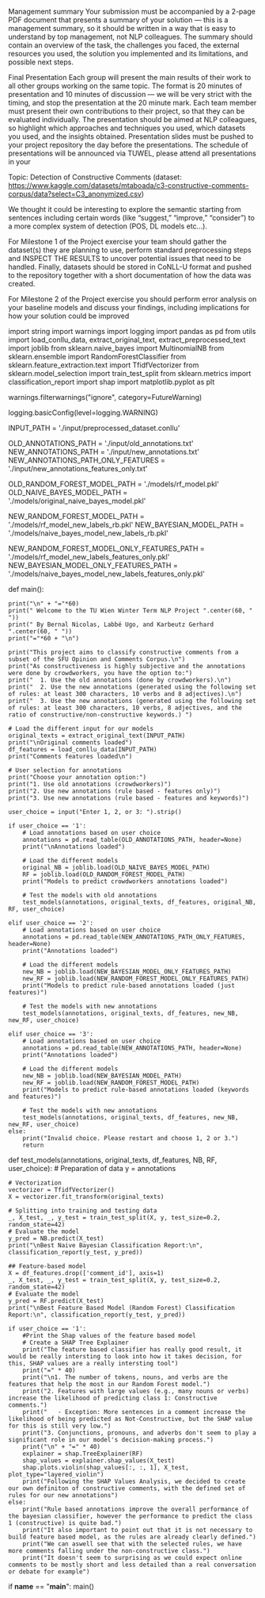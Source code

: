 Management summary Your submission must be accompanied by a 2-page PDF document that presents a summary of your solution — this is a management summary, so it should be written in a way that is easy to understand by top management, not NLP colleagues. The summary should contain an overview of the task, the challenges you faced, the external resources you used, the solution you implemented and its limitations, and possible next steps.




Final Presentation Each group will present the main results of their work to all other groups working on the same topic. The format is 20 minutes of presentation and 10 minutes of discussion — we will be very strict with the timing, and stop the presentation at the 20 minute mark. Each team member must present their own contributions to their project, so that they can be evaluated individually. The presentation should be aimed at NLP colleagues, so highlight which approaches and techniques you used, which datasets you used, and the insights obtained. Presentation slides must be pushed to your project repository the day before the presentations. The schedule of presentations will be announced via TUWEL, please attend all presentations in your



Topic: Detection of Constructive Comments (dataset: https://www.kaggle.com/datasets/mtaboada/c3-constructive-comments-corpus/data?select=C3_anonymized.csv)

We thought it could be interesting to explore the semantic starting from sentences including certain words (like “suggest,” “improve,” “consider”) to a more complex system of detection (POS, DL models etc...). 



For Milestone 1 of the Project exercise your team should gather the dataset(s) they are planning to use, perform standard preprocessing steps and INSPECT THE RESULTS to uncover potential issues that need to be handled. Finally, datasets should be stored in CoNLL-U format and pushed to the repository together with a short documentation of how the data was created.

For Milestone 2 of the Project exercise you should perform error analysis on your baseline models and discuss your findings, including implications for how your solution could be improved

import string
import warnings
import logging
import pandas as pd
from utils import load_conllu_data, extract_original_text, extract_preprocessed_text
import joblib
from sklearn.naive_bayes import MultinomialNB
from sklearn.ensemble import RandomForestClassifier
from sklearn.feature_extraction.text import TfidfVectorizer
from sklearn.model_selection import train_test_split
from sklearn.metrics import classification_report
import shap
import matplotlib.pyplot as plt


warnings.filterwarnings("ignore", category=FutureWarning)

logging.basicConfig(level=logging.WARNING)

INPUT_PATH = './input/preprocessed_dataset.conllu'

OLD_ANNOTATIONS_PATH = './input/old_annotations.txt'
NEW_ANNOTATIONS_PATH = './input/new_annotations.txt'
NEW_ANNOTATIONS_PATH_ONLY_FEATURES = './input/new_annotations_features_only.txt'

OLD_RANDOM_FOREST_MODEL_PATH = './models/rf_model.pkl'
OLD_NAIVE_BAYES_MODEL_PATH = './models/original_naive_bayes_model.pkl'

NEW_RANDOM_FOREST_MODEL_PATH = './models/rf_model_new_labels_rb.pkl'
NEW_BAYESIAN_MODEL_PATH = './models/naive_bayes_model_new_labels_rb.pkl'

NEW_RANDOM_FOREST_MODEL_ONLY_FEATURES_PATH = './models/rf_model_new_labels_features_only.pkl'
NEW_BAYESIAN_MODEL_ONLY_FEATURES_PATH = './models/naive_bayes_model_new_labels_features_only.pkl'

def main():

    print("\n" + "="*60)
    print(" Welcome to the TU Wien Winter Term NLP Project ".center(60, " "))
    print(" By Bernal Nicolas, Labbé Ugo, and Karbeutz Gerhard ".center(60, " "))
    print("="*60 + "\n")

    print("This project aims to classify constructive comments from a subset of the SFU Opinion and Comments Corpus.\n")
    print("As constructiveness is highly subjective and the annotations were done by crowdworkers, you have the option to:")
    print("  1. Use the old annotations (done by crowdworkers).\n")
    print("  2. Use the new annotations (generated using the following set of rules: at least 300 characters, 10 verbs and 8 adjectives).\n")
    print("  3. Use the new annotations (generated using the following set of rules: at least 300 characters, 10 verbs, 8 adjectives, and the ratio of constructive/non-constructive keywords.) ")

    # Load the different input for our models
    original_texts = extract_original_text(INPUT_PATH)
    print("\nOriginal comments loaded")
    df_features = load_conllu_data(INPUT_PATH)
    print("Comments features loaded\n")

    # User selection for annotations
    print("Choose your annotation option:")
    print("1. Use old annotations (crowdworkers)")
    print("2. Use new annotations (rule based - features only)")
    print("3. Use new annotations (rule based - features and keywords)")

    user_choice = input("Enter 1, 2, or 3: ").strip()

    if user_choice == '1':
        # Load annotations based on user choice
        annotations = pd.read_table(OLD_ANNOTATIONS_PATH, header=None)
        print("\nAnnotations loaded")

        # Load the different models 
        original_NB = joblib.load(OLD_NAIVE_BAYES_MODEL_PATH)
        RF = joblib.load(OLD_RANDOM_FOREST_MODEL_PATH)
        print("Models to predict crowdworkers annotations loaded")

        # Test the models with old annotations
        test_models(annotations, original_texts, df_features, original_NB, RF, user_choice)

    elif user_choice == '2':
        # Load annotations based on user choice
        annotations = pd.read_table(NEW_ANNOTATIONS_PATH_ONLY_FEATURES, header=None)
        print("Annotations loaded")

        # Load the different models
        new_NB = joblib.load(NEW_BAYESIAN_MODEL_ONLY_FEATURES_PATH)
        new_RF = joblib.load(NEW_RANDOM_FOREST_MODEL_ONLY_FEATURES_PATH)
        print("Models to predict rule-based annotations loaded (just features)")

        # Test the models with new annotations
        test_models(annotations, original_texts, df_features, new_NB, new_RF, user_choice)

    elif user_choice == '3':
        # Load annotations based on user choice
        annotations = pd.read_table(NEW_ANNOTATIONS_PATH, header=None)
        print("Annotations loaded")

        # Load the different models
        new_NB = joblib.load(NEW_BAYESIAN_MODEL_PATH)
        new_RF = joblib.load(NEW_RANDOM_FOREST_MODEL_PATH)
        print("Models to predict rule-based annotations loaded (keywords and features)")

        # Test the models with new annotations
        test_models(annotations, original_texts, df_features, new_NB, new_RF, user_choice)
    else:
        print("Invalid choice. Please restart and choose 1, 2 or 3.")
        return


def test_models(annotations, original_texts, df_features, NB, RF, user_choice):
    # Preparation of data
    y = annotations

    # Vectorization
    vectorizer = TfidfVectorizer()
    X = vectorizer.fit_transform(original_texts)

    # Splitting into training and testing data
    _, X_test, _, y_test = train_test_split(X, y, test_size=0.2, random_state=42)
    # Evaluate the model
    y_pred = NB.predict(X_test)
    print("\nBest Naive Bayesian Classification Report:\n", classification_report(y_test, y_pred))        

    ## Feature-based model
    X = df_features.drop(['comment_id'], axis=1)
    _, X_test, _, y_test = train_test_split(X, y, test_size=0.2, random_state=42)
    # Evaluate the model
    y_pred = RF.predict(X_test)
    print("\nBest Feature Based Model (Random Forest) Classification Report:\n", classification_report(y_test, y_pred))

    if user_choice == '1':
        #Print the Shap values of the feature based model
        # Create a SHAP Tree Explainer
        print("The feature based classifier has really good result, it would be really intersting to look into how it takes decision, for this, SHAP values are a really intersting tool")
        print("=" * 40)
        print("\n1. The number of tokens, nouns, and verbs are the features that help the most in our Random Forest model.")
        print("2. Features with large values (e.g., many nouns or verbs) increase the likelihood of predicting class 1: Constructive comments.")
        print("   - Exception: More sentences in a comment increase the likelihood of being predicted as Not-Constructive, but the SHAP value for this is still very low.")
        print("3. Conjunctions, pronouns, and adverbs don't seem to play a significant role in our model's decision-making process.")
        print("\n" + "=" * 40)
        explainer = shap.TreeExplainer(RF)
        shap_values = explainer.shap_values(X_test)
        shap.plots.violin(shap_values[:, :, 1], X_test, plot_type="layered_violin")
        print("Following the SHAP Values Analysis, we decided to create our own definiton of constructive comments, with the defined set of rules for our new annotations")
    else: 
        print("Rule based annotations improve the overall performance of the bayesian classifier, however the performance to predict the class 1 (constructive) is quite bad.")
        print("It also important to point out that it is not necessary to build feature based model, as the rules are already clearly defined.")
        print("We can aswell see that with the selected rules, we have more comments falling under the non-constructive class.")
        print("It doesn't seem to surprising as we could expect online comments to be mostly short and less detailed than a real conversation or debate for example")


if __name__ == "__main__":
    main()

